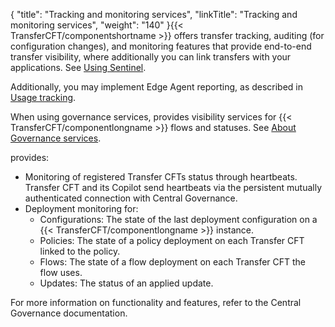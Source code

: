 {
    "title": "Tracking and monitoring services",
    "linkTitle": "Tracking and monitoring services",
    "weight": "140"
}{{< TransferCFT/componentshortname  >}} offers transfer tracking, auditing (for configuration changes), and monitoring features that provide end-to-end transfer visibility, where additionally you can link transfers with your applications. See [Using Sentinel](../../using_sentinel).

Additionally, you may implement Edge Agent reporting, as described in [Usage tracking](../../reporting).

When using governance services, provides visibility services for {{< TransferCFT/componentlongname  >}} flows and statuses. See [About Governance services](../../governance_services_intro/governance_overview).

provides:

-   Monitoring of registered Transfer CFTs status through heartbeats. Transfer CFT and its Copilot send heartbeats via the persistent mutually authenticated connection with Central Governance.
-   Deployment monitoring for:
    -   Configurations: The state of the last deployment configuration on a {{< TransferCFT/componentlongname >}} instance.
    -   Policies: The state of a policy deployment on each Transfer CFT linked to the policy.
    -   Flows: The state of a flow deployment on each Transfer CFT the flow uses.
    -   Updates: The status of an applied update.

For more information on functionality and features, refer to the Central Governance documentation.
